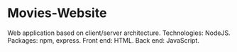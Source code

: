 # Movies-Website
Web application based on client/server architecture. 
Technologies: NodeJS. 
Packages: npm, express. 
Front end: HTML. 
Back end: JavaScript. 
